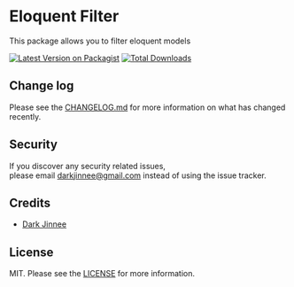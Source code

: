 # Eloquent Filter
This package allows you to filter eloquent models

[![Latest Version on Packagist][ico-version]][link-packagist]
[![Total Downloads][ico-downloads]][link-downloads]

## Change log
Please see the [CHANGELOG.md](CHANGELOG.md) for more information on what has changed recently.

## Security
If you discover any security related issues,  
please email darkjinnee@gmail.com instead of using the issue tracker.

## Credits
- [Dark Jinnee][link-author]

## License
MIT. Please see the [LICENSE](LICENSE) for more information.

[ico-version]: https://img.shields.io/packagist/v/darkjinnee/eloquent-filter.svg?style=flat-square
[ico-downloads]: https://img.shields.io/packagist/dt/darkjinnee/eloquent-filter.svg?style=flat-square

[link-packagist]: https://packagist.org/packages/darkjinnee/eloquent-filter
[link-downloads]: https://packagist.org/packages/darkjinnee/eloquent-filter
[link-author]: https://github.com/darkjinnee
